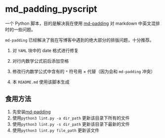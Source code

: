 # md_padding_pyscript

一个 Python 脚本，目的是解决我在使用 [md-padding](https://github.com/harttle/md-padding) 对 markdown 中英文混排时的一些问题。

`md-padding` 已经解决了我在写博客中遇到的绝大部分的排版问题，十分推荐。

1. 对 `YAML` 块中的 date 格式进行修复
2. 对行内数学公式前后添加空格
3. 修改行内数学公式中含有的 `*` 符号用 $\times$ 代替（因为会和 `md-padding` 冲突）

4. 本 `README.md` 使用该脚本生成

## 食用方法

1. 先安装[md-padding](https://github.com/harttle/md-padding)
2. 使用`python3 lint.py -a dir_path` 更新该目录下所有的文件
3. 使用`python3 lint.py -s dir_path` 更新该目录下最新的文件
4. 使用`python3 lint.py file_path` 更新该文件

